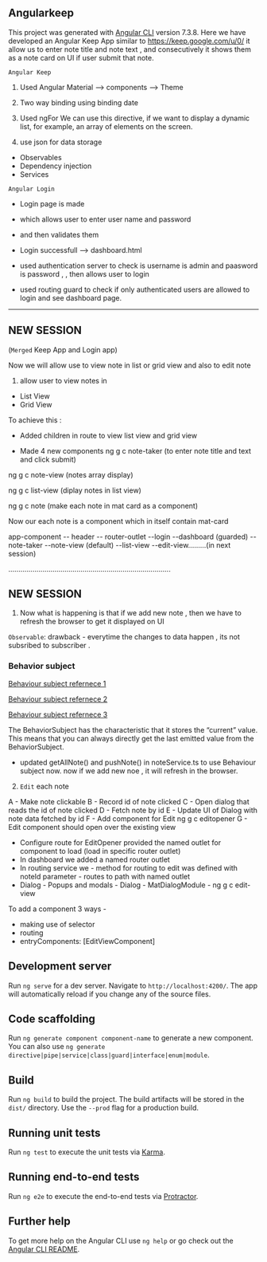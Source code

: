 ## Angularkeep

This project was generated with [Angular CLI](https://github.com/angular/angular-cli) version 7.3.8.
Here we have developed an Angular Keep App similar to https://keep.google.com/u/0/
it allow us to enter note title and note text , 
and consecutively it shows them as a note card on UI if user submit that note.

`Angular Keep`
1. Used Angular Material
 --> components
 --> Theme

2. Two way binding using <ng-model>
binding date 

3. Used ngFor
We can use this directive, if we want to display a dynamic list, for example, an array of elements on the screen.

4. use json for data storage
- Observables
- Dependency injection
- Services

`Angular Login`

- Login page is made
- which allows user to enter user name and password
- and then validates them
- Login successfull --> dashboard.html

- used authentication server to check is username is admin and paasword is password , , then allows user to login
- used routing guard to check if only authenticated users are allowed to login and see dashboard page.

--------------------
## NEW SESSION
(`Merged` Keep App and Login app)

Now we will allow use to view note in list or grid view and also to edit note

1.  allow user to view notes in 
   - List View
   - Grid View

To achieve this :
- Added children in route to view list view and grid view

- Made 4 new components
 ng g c note-taker
(to enter note title and text and click submit)

 ng g c note-view
(notes array display)

 ng g c list-view
(diplay notes in list view)

 ng g c note
(make each note in mat card as a component)


Now our each note is a component which in itself contain mat-card

app-component
    -- header
    -- router-outlet
            --login
            --dashboard (guarded)
                    --note-taker
                    --note-view (default)
                    --list-view
                    --edit-view.........(in next session)

.................................................................................
## NEW SESSION

1. Now what is happening is that if we add new note , then we have to refresh the browser to get it displayed on UI

`Observable`:
drawback - everytime the changes to data happen , its not subsribed to subscriber .

### Behavior subject
[Behaviour subject refernece 1](https://medium.com/@luukgruijs/understanding-rxjs-behaviorsubject-replaysubject-and-asyncsubject-8cc061f1cfc0)

[Behaviour subject refernece 2](https://alligator.io/rxjs/subjects/)

[Behaviour subject refernece 3](http://reactivex.io/rxjs/manual/overview.html)

The BehaviorSubject has the characteristic that it stores the “current” value. This means that you can always directly get the last emitted value from the BehaviorSubject.

- updated getAllNote() and pushNote() in noteService.ts to use Behaviour subject now.
now if we add new noe , it will refresh in the browser.



2. `Edit` each note

 A - Make note clickable
 B - Record id of note clicked
 C - Open dialog that reads the id of note clicked
 D - Fetch note by id
 E - Update UI of Dialog with note data fetched by id
 F - Add component for Edit ng g c editopener
 G - Edit component should open over the existing view


- Configure route for EditOpener
        provided the named outlet for component to load (load in specific router outlet)
- In dashboard we added a named router outlet
- In routing service we 
        - method for routing to edit was defined with noteId parameter
        - routes to path with named outlet
- Dialog
        - Popups and modals - Dialog - MatDialogModule
        - ng g c edit-view

To add a component 3 ways -
 - making use of selector
 - routing
 - entryComponents: [EditViewComponent]
  



## Development server

Run `ng serve` for a dev server. Navigate to `http://localhost:4200/`. The app will automatically reload if you change any of the source files.

## Code scaffolding

Run `ng generate component component-name` to generate a new component. You can also use `ng generate directive|pipe|service|class|guard|interface|enum|module`.

## Build

Run `ng build` to build the project. The build artifacts will be stored in the `dist/` directory. Use the `--prod` flag for a production build.

## Running unit tests

Run `ng test` to execute the unit tests via [Karma](https://karma-runner.github.io).

## Running end-to-end tests

Run `ng e2e` to execute the end-to-end tests via [Protractor](http://www.protractortest.org/).

## Further help

To get more help on the Angular CLI use `ng help` or go check out the [Angular CLI README](https://github.com/angular/angular-cli/blob/master/README.md).
